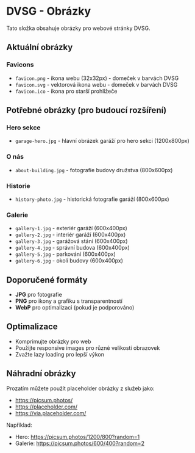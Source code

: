 # DVSG - Obrázky

Tato složka obsahuje obrázky pro webové stránky DVSG.

## Aktuální obrázky

### Favicons
- `favicon.png` - ikona webu (32x32px) - domeček v barvách DVSG
- `favicon.svg` - vektorová ikona webu - domeček v barvách DVSG
- `favicon.ico` - ikona pro starší prohlížeče

## Potřebné obrázky (pro budoucí rozšíření)

### Hero sekce
- `garage-hero.jpg` - hlavní obrázek garáží pro hero sekci (1200x800px)

### O nás
- `about-building.jpg` - fotografie budovy družstva (800x600px)

### Historie
- `history-photo.jpg` - historická fotografie garáží (800x600px)

### Galerie
- `gallery-1.jpg` - exteriér garáží (600x400px)
- `gallery-2.jpg` - interiér garáží (600x400px)
- `gallery-3.jpg` - garážová stání (600x400px)
- `gallery-4.jpg` - správní budova (600x400px)
- `gallery-5.jpg` - parkování (600x400px)
- `gallery-6.jpg` - okolí budovy (600x400px)

## Doporučené formáty
- **JPG** pro fotografie
- **PNG** pro ikony a grafiku s transparentností
- **WebP** pro optimalizaci (pokud je podporováno)

## Optimalizace
- Komprimujte obrázky pro web
- Použijte responsive images pro různé velikosti obrazovek
- Zvažte lazy loading pro lepší výkon

## Náhradní obrázky
Prozatím můžete použít placeholder obrázky z služeb jako:
- https://picsum.photos/
- https://placeholder.com/
- https://via.placeholder.com/

Například:
- Hero: https://picsum.photos/1200/800?random=1
- Galerie: https://picsum.photos/600/400?random=2
